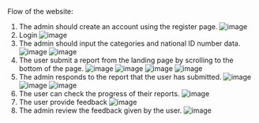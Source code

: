 Flow of the website:
1. The admin should create an account using the register page.
![image](https://github.com/StephenJo16/AyoLapor/assets/70307705/d2841243-7fff-4e8c-994b-23b741c1a1ac)
2. Login
![image](https://github.com/StephenJo16/AyoLapor/assets/70307705/bb4e4e32-2918-43d9-bf5c-8d0fad08e7ef)
3. The admin should input the categories and national ID number data.
![image](https://github.com/StephenJo16/AyoLapor/assets/70307705/ab318709-996b-4c23-9303-1fc1c1e5463b)
![image](https://github.com/StephenJo16/AyoLapor/assets/70307705/3e7a3c7d-4ebe-4ae0-b146-4ffd19fab753)
4. The user submit a report from the landing page by scrolling to the bottom of the page.
![image](https://github.com/StephenJo16/AyoLapor/assets/70307705/2bb732a2-f42a-4fb7-8225-a2ae2ea23333)
![image](https://github.com/StephenJo16/AyoLapor/assets/70307705/c3a12f5f-5f4a-480e-b053-17eeaeee2891)
![image](https://github.com/StephenJo16/AyoLapor/assets/70307705/48e6d086-d2ae-4ec2-85d0-43b6e9517cd4)
![image](https://github.com/StephenJo16/AyoLapor/assets/70307705/7e18d3f6-0b7d-434a-afc5-d5f2dee37dd5)
5. The admin responds to the report that the user has submitted.
![image](https://github.com/StephenJo16/AyoLapor/assets/70307705/9338701e-894f-46bb-8a96-c18df823b098)
![image](https://github.com/StephenJo16/AyoLapor/assets/70307705/7866aa36-ef9f-4133-861b-45b826a0e832)
![image](https://github.com/StephenJo16/AyoLapor/assets/70307705/edcef1a6-2d56-472a-8184-e7a442b9b30e)
6. The user can check the progress of their reports.
![image](https://github.com/StephenJo16/AyoLapor/assets/70307705/2b8b3abb-d1bc-4265-a6c9-fecde89f7034)
7. The user provide feedback
![image](https://github.com/StephenJo16/AyoLapor/assets/70307705/2c387c8c-fa04-4170-8a45-1403907fbec1)
8. The admin review the feedback given by the user.
![image](https://github.com/StephenJo16/AyoLapor/assets/70307705/806d609f-ab14-47bd-b9a8-bd417ad0aff2)


